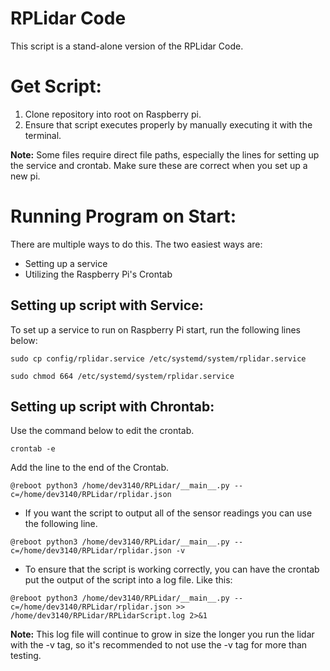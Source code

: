 # RPLidar Code

This script is a stand-alone version of the RPLidar Code.

# Get Script:

 1. Clone repository into root on Raspberry pi.
 2. Ensure that script executes properly by manually executing it with the terminal.

__Note:__ Some files require direct file paths, especially the lines for setting up the service and crontab. Make sure these are correct when you set up a new pi. 

# Running Program on Start:

There are multiple ways to do this. The two easiest ways are: 
 * Setting up a service
 * Utilizing the Raspberry Pi's Crontab

## Setting up script with Service:

To set up a service to run on Raspberry Pi start, run the following lines below: 
```
sudo cp config/rplidar.service /etc/systemd/system/rplidar.service
```
```
sudo chmod 664 /etc/systemd/system/rplidar.service
```

## Setting up script with Chrontab: 

Use the command below to edit the crontab.
```
crontab -e
```
Add the line to the end of the Crontab.
```
@reboot python3 /home/dev3140/RPLidar/__main__.py --c=/home/dev3140/RPLidar/rplidar.json
```
- If you want the script to output all of the sensor readings you can use the following line.
```
@reboot python3 /home/dev3140/RPLidar/__main__.py --c=/home/dev3140/RPLidar/rplidar.json -v
```
- To ensure that the script is working correctly, you can have the crontab put the output of the script into a log file. Like this:
```
@reboot python3 /home/dev3140/RPLidar/__main__.py --c=/home/dev3140/RPLidar/rplidar.json >> /home/dev3140/RPLidar/RPLidarScript.log 2>&1
```
__Note:__ This log file will continue to grow in size the longer you run the lidar with the -v tag, so it's recommended to not use the -v tag for more than testing.
